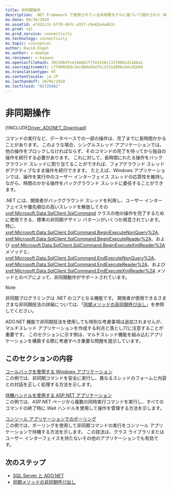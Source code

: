```yaml
---
title: 非同期操作
description: .NET Framework で使用されている非同期モデルに基づいて設計された API を使用して、非同期データベース操作を実行する方法について説明します。
ms.date: 09/30/2019
ms.assetid: e7d32c3c-bf78-4bfc-a357-c9e82e4a4b3c
ms.prod: sql
ms.prod_service: connectivity
ms.technology: connectivity
ms.topic: conceptual
author: David-Engel
ms.author: v-daenge
ms.reviewer: v-kaywon
ms.openlocfilehash: 3923db97ce144662f7fe5410c13278862d1ab6a1
ms.sourcegitcommit: c7f40918dc3ecdb0ed2ef5c237a3996cb4cd268d
ms.translationtype: HT
ms.contentlocale: ja-JP
ms.lasthandoff: 10/05/2020
ms.locfileid: "91725681"
---
```

# <a name="asynchronous-operations"></a>非同期操作

[!INCLUDE[Driver_ADONET_Download](../../../includes/driver_adonet_download.md)]

コマンドの実行など、データベースでの一部の操作は、完了までに長時間かかることがあります。 このような場合、シングルスレッド アプリケーションでは、他の操作をブロックしなければならず、そのコマンドの完了を待ってから独自の操作を続行する必要があります。 これに対して、長時間にわたる操作をバックグラウンド スレッドに割り当てることができれば、フォアグラウンド スレッドがアクティブなまま操作を続行できます。 たとえば、Windows アプリケーションでは、操作を実行中のユーザー インターフェイス スレッドの応答性を維持しながら、時間のかかる操作をバックグラウンド スレッドに委任することができます。  
  
.NET には、開発者がバックグラウンド スレッドを利用し、ユーザー インターフェイスや優先順位の高いスレッドを解放してその <xref:Microsoft.Data.SqlClient.SqlCommand> クラスの他の操作を完了するために使用できる、標準の非同期デザイン パターンがいくつか用意されています。 特に、<xref:Microsoft.Data.SqlClient.SqlCommand.BeginExecuteNonQuery%2A>、<xref:Microsoft.Data.SqlClient.SqlCommand.BeginExecuteReader%2A>、および <xref:Microsoft.Data.SqlClient.SqlCommand.BeginExecuteXmlReader%2A> メソッドと、<xref:Microsoft.Data.SqlClient.SqlCommand.EndExecuteNonQuery%2A>、<xref:Microsoft.Data.SqlClient.SqlCommand.EndExecuteReader%2A>、および <xref:Microsoft.Data.SqlClient.SqlCommand.EndExecuteXmlReader%2A> メソッドとのペアによって、非同期動作がサポートされています。  
  
> [!NOTE]
>  非同期プログラミングは .NET のコアとなる機能です。 開発者が使用できるさまざまな非同期技法の詳細については、「[同期メソッドの非同期呼び出し](/dotnet/standard/asynchronous-programming-patterns/calling-synchronous-methods-asynchronously)」を参照してください。  
  
ADO.NET 機能で非同期技法を使用しても特別な考慮事項は追加されませんが、マルチスレッド アプリケーションを作成する利点と落とし穴に注意することが重要です。 このセクションに示す例は、マルチスレッド機能を組み込むアプリケーションを構築する際に考慮すべき重要な問題を提示しています。  
  
## <a name="in-this-section"></a>このセクションの内容  
[コールバックを使用する Windows アプリケーション](windows-applications-callbacks.md)  
この例では、非同期コマンドを安全に実行し、異なるスレッドのフォームと内容との対話を正しく処理する方法を示します。  
  
[待機ハンドルを使用する ASP.NET アプリケーション](aspnet-apps-use-wait-handles.md)  
この例では、ASP.NET ページから複数の同時実行コマンドを実行し、すべてのコマンドの終了時に Wait ハンドルを使用して操作を管理する方法を示します。  
  
[コンソール アプリケーションでのポーリング](poll-console-applications.md)  
この例では、ポーリングを使用して非同期コマンドの実行をコンソール アプリケーションで待機する方法を示します。 この技法は、クラス ライブラリまたはユーザー インターフェイスを持たないその他のアプリケーションでも有効です。  
  
## <a name="next-steps"></a>次のステップ
- [SQL Server と ADO.NET](index.md)
- [同期メソッドの非同期呼び出し](/dotnet/standard/asynchronous-programming-patterns/calling-synchronous-methods-asynchronously)
